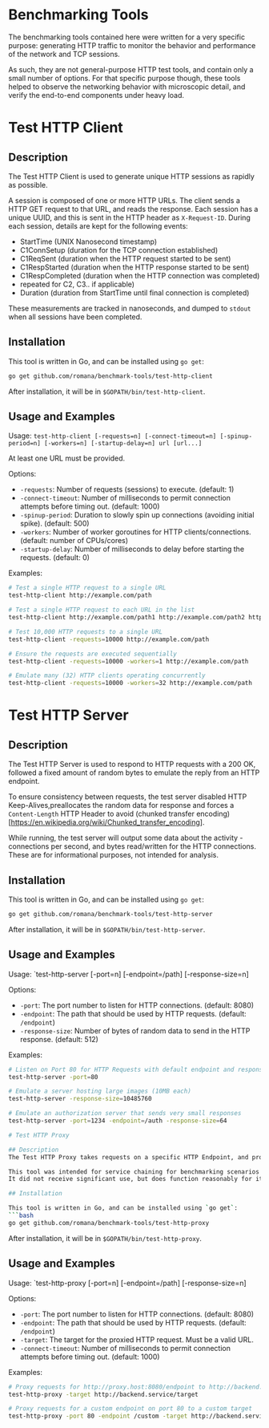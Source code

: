 # Benchmarking Tools

The benchmarking tools contained here were written for a very specific purpose: generating HTTP traffic to monitor the behavior and performance of the network and TCP sessions.

As such, they are not general-purpose HTTP test tools, and contain only a small number of options.
For that specific purpose though, these tools helped to observe the networking behavior with microscopic detail, and verify the end-to-end components under heavy load.

# Test HTTP Client

## Description
The Test HTTP Client is used to generate unique HTTP sessions as rapidly as possible.

A session is composed of one or more HTTP URLs. The client sends a HTTP GET request to that URL, and reads the response.
Each session has a unique UUID, and this is sent in the HTTP header as `X-Request-ID`.
During each session, details are kept for the following events:
* StartTime (UNIX Nanosecond timestamp)
* C1ConnSetup (duration for the TCP connection established)
* C1ReqSent (duration when the HTTP request started to be sent)
* C1RespStarted (duration when the HTTP response started to be sent)
* C1RespCompleted (duration when the HTTP connection was completed)
* repeated for C2, C3.. if applicable)
* Duration (duration from StartTime until final connection is completed)

These measurements are tracked in nanoseconds, and dumped to `stdout` when all sessions have been completed.

## Installation

This tool is written in Go, and can be installed using `go get`:
```bash
go get github.com/romana/benchmark-tools/test-http-client
```
After installation, it will be in `$GOPATH/bin/test-http-client`.

## Usage and Examples

Usage: `test-http-client [-requests=n] [-connect-timeout=n] [-spinup-period=n] [-workers=n] [-startup-delay=n] url [url...]`

At least one URL must be provided.

Options:
- `-requests`: Number of requests (sessions) to execute. (default: 1)
- `-connect-timeout`: Number of milliseconds to permit connection attempts before timing out. (default: 1000)
- `-spinup-period`: Duration to slowly spin up connections (avoiding initial spike). (default: 500)
- `-workers`: Number of worker goroutines for HTTP clients/connections. (default: number of CPUs/cores)
- `-startup-delay`: Number of milliseconds to delay before starting the requests. (default: 0)

Examples:
```bash
# Test a single HTTP request to a single URL
test-http-client http://example.com/path

# Test a single HTTP request to each URL in the list
test-http-client http://example.com/path1 http://example.com/path2 http://example.com/path3

# Test 10,000 HTTP requests to a single URL
test-http-client -requests=10000 http://example.com/path

# Ensure the requests are executed sequentially
test-http-client -requests=10000 -workers=1 http://example.com/path

# Emulate many (32) HTTP clients operating concurrently
test-http-client -requests=10000 -workers=32 http://example.com/path
```

# Test HTTP Server

## Description
The Test HTTP Server is used to respond to HTTP requests with a 200 OK, followed a fixed amount of random bytes to emulate the reply from an HTTP endpoint.

To ensure consistency between requests, the test server disabled HTTP Keep-Alives,preallocates the random data for response and forces a `Content-Length` HTTP Header to avoid (chunked transfer encoding)[https://en.wikipedia.org/wiki/Chunked_transfer_encoding].

While running, the test server will output some data about the activity - connections per second, and bytes read/written for the HTTP connections.
These are for informational purposes, not intended for analysis.

## Installation

This tool is written in Go, and can be installed using `go get`:
```bash
go get github.com/romana/benchmark-tools/test-http-server
```
After installation, it will be in `$GOPATH/bin/test-http-server`.

## Usage and Examples

Usage: `test-http-server [-port=n] [-endpoint=/path] [-response-size=n]

Options:
- `-port`: The port number to listen for HTTP connections. (default: 8080)
- `-endpoint`: The path that should be used by HTTP requests. (default: `/endpoint`)
- `-response-size`: Number of bytes of random data to send in the HTTP response. (default: 512)

Examples:
```bash
# Listen on Port 80 for HTTP Requests with default endpoint and response size
test-http-server -port=80

# Emulate a server hosting large images (10MB each)
test-http-server -response-size=10485760

# Emulate an authorization server that sends very small responses
test-http-server -port=1234 -endpoint=/auth -response-size=64

# Test HTTP Proxy

## Description
The Test HTTP Proxy takes requests on a specific HTTP Endpoint, and proxies it to a target endpoint.

This tool was intended for service chaining for benchmarking scenarios between the test client and test server.
It did not receive significant use, but does function reasonably for its purpose.

## Installation

This tool is written in Go, and can be installed using `go get`:
```bash
go get github.com/romana/benchmark-tools/test-http-proxy
```
After installation, it will be in `$GOPATH/bin/test-http-proxy`.

## Usage and Examples

Usage: `test-http-proxy [-port=n] [-endpoint=/path] [-response-size=n]

Options:
- `-port`: The port number to listen for HTTP connections. (default: 8080)
- `-endpoint`: The path that should be used by HTTP requests. (default: `/endpoint`)
- `-target`: The target for the proxied HTTP request. Must be a valid URL.
- `-connect-timeout`: Number of milliseconds to permit connection attempts before timing out. (default: 1000)

Examples:
```bash
# Proxy requests for http://proxy.host:8080/endpoint to http://backend.service/target
test-http-proxy -target http://backend.service/target

# Proxy requests for a custom endpoint on port 80 to a custom target
test-http-proxy -port 80 -endpoint /custom -target http://backend.service/target

